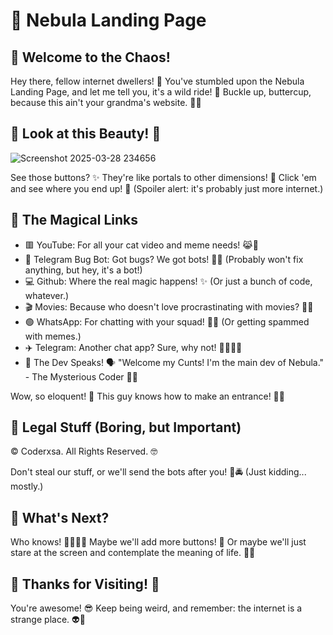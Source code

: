 # 🤪 Nebula Landing Page
## 🌈 Welcome to the Chaos!
Hey there, fellow internet dwellers! 👋 You've stumbled upon the Nebula Landing Page, and let me tell you, it's a wild ride! 🎢 Buckle up, buttercup, because this ain't your grandma's website. 👵🚫

## 👀 Look at this Beauty! 👀

  ![Screenshot 2025-03-28 234656](https://github.com/user-attachments/assets/fb1b287f-9d5f-4ec0-a9b9-588bee29a4d6
)

See those buttons? ✨ They're like portals to other dimensions! 🌌 Click 'em and see where you end up! 🚀 (Spoiler alert: it's probably just more internet.)

## 🔗 The Magical Links
- 🟥 YouTube: For all your cat video and meme needs! 😹🎥
- 🤖 Telegram Bug Bot: Got bugs? We got bots! 🐛🤖 (Probably won't fix anything, but hey, it's a bot!)
- 💻 Github: Where the real magic happens! ✨ (Or just a bunch of code, whatever.)
- 🎬 Movies: Because who doesn't love procrastinating with movies? 🍿😴
- 🟢 WhatsApp: For chatting with your squad! 💬👥 (Or getting spammed with memes.)
- ✈️ Telegram: Another chat app? Sure, why not! 🤷‍♂️🤷‍♀️
- 📝 The Dev Speaks! 🗣️
"Welcome my Cunts! I'm the main dev of Nebula." - The Mysterious Coder 🧑‍💻

Wow, so eloquent! 🤩 This guy knows how to make an entrance! 🚪🎉

## 📜 Legal Stuff (Boring, but Important)
© Coderxsa. All Rights Reserved. 🤓

Don't steal our stuff, or we'll send the bots after you! 🤖🚔 (Just kidding... mostly.)

## 🤔 What's Next?
Who knows! 🤷‍♂️🤷‍♀️ Maybe we'll add more buttons! 🔘 Or maybe we'll just stare at the screen and contemplate the meaning of life. 🌌🤔

## 🎉 Thanks for Visiting! 🎉
You're awesome! 😎 Keep being weird, and remember: the internet is a strange place. 👽👾
